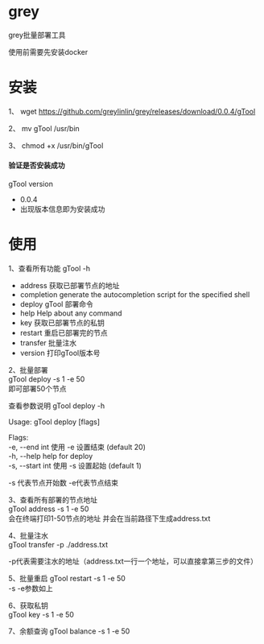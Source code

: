 # grey
grey批量部署工具

使用前需要先安装docker

# 安装

1、 wget https://github.com/greylinlin/grey/releases/download/0.0.4/gTool

2、 mv gTool /usr/bin

3、 chmod +x /usr/bin/gTool

#### 验证是否安装成功

gTool version
- 0.0.4
- 出现版本信息即为安装成功

# 使用
1、查看所有功能
 gTool -h
- address     获取已部署节点的地址
- completion  generate the autocompletion script for the specified shell
- deploy      gTool 部署命令
- help        Help about any command
- key         获取已部署节点的私钥
- restart     重启已部署完的节点
- transfer    批量注水
- version     打印gTool版本号

2、批量部署  
gTool deploy -s 1 -e 50  
即可部署50个节点

查看参数说明
gTool deploy -h

Usage:
gTool deploy [flags]

Flags:  
-e, --end int     使用 -e 设置结束 (default 20)  
-h, --help        help for deploy  
-s, --start int   使用 -s 设置起始 (default 1)


-s 代表节点开始数   -e代表节点结束

3、查看所有部署的节点地址  
gTool address -s 1 -e 50  
会在终端打印1-50节点的地址 并会在当前路径下生成address.txt

4、批量注水  
gTool transfer -p ./address.txt

-p代表需要注水的地址（address.txt一行一个地址，可以直接拿第三步的文件）

5、批量重启
gTool restart  -s 1 -e 50  
-s -e参数如上

6、获取私钥  
gTool key  -s 1 -e 50

7、余额查询
gTool balance  -s 1 -e 50






